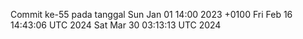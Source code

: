 Commit ke-55 pada tanggal Sun Jan 01 14:00 2023 +0100
Fri Feb 16 14:43:06 UTC 2024
Sat Mar 30 03:13:13 UTC 2024
